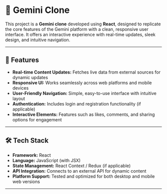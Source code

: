 # 🌟 Gemini Clone

This project is a **Gemini clone** developed using **React**, designed to replicate the core features of the Gemini platform with a clean, responsive user interface. It offers an interactive experience with real-time updates, sleek design, and intuitive navigation.

---

## 📱 Features

- **Real-time Content Updates:** Fetches live data from external sources for dynamic updates
- **Responsive UI:** Works seamlessly across web platforms and mobile devices
- **User-Friendly Navigation:** Simple, easy-to-use interface with intuitive layout
- **Authentication:** Includes login and registration functionality (if applicable)
- **Interactive Elements:** Features such as likes, comments, and sharing options for engagement

---

## 🛠️ Tech Stack

- **Framework:** React
- **Language:** JavaScript (with JSX)
- **State Management:** React Context / Redux (if applicable)
- **API Integration:** Connects to an external API for dynamic content
- **Platform Support:** Tested and optimized for both desktop and mobile web versions

---
